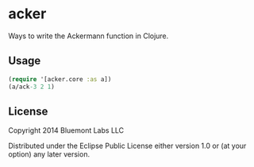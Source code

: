 # acker

Ways to write the Ackermann function in Clojure.

## Usage

```clj
(require '[acker.core :as a])
(a/ack-3 2 1)
```

## License

Copyright 2014 Bluemont Labs LLC

Distributed under the Eclipse Public License either version 1.0 or (at
your option) any later version.
